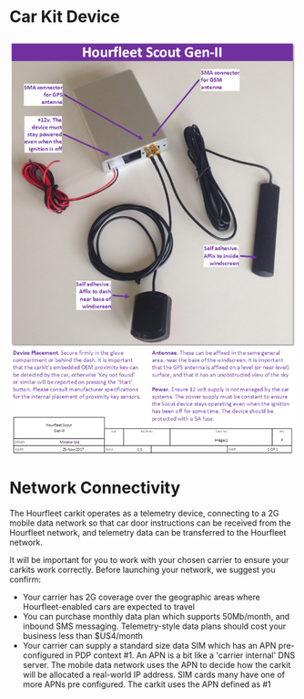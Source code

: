 # Car Kit Device
![](images/Mindkin-Scout-Gen2-RevF-Installation.png) 
  
  
# Network Connectivity
The Hourfleet carkit operates as a telemetry device, connecting to a 2G mobile data network so that car door instructions can be received from the Hourfleet network, and telemetry data can be transferred to the Hourfleet network. 

It will be important for you to work with your chosen carrier to ensure your carkits work correctly. Before launching your network, we suggest you confirm:
-	Your carrier has 2G coverage over the geographic areas where Hourfleet-enabled cars are expected to travel
-	You can purchase monthly data plan which supports 50Mb/month, and inbound SMS messaging. Telemetry-style data plans should cost your business less than $US4/month
-	Your carrier can supply a standard size data SIM which  has an APN pre-configured in PDP context #1. An APN is a bit like a 'carrier internal' DNS server. The mobile data network uses the APN to decide how the carkit will be allocated a real-world IP address. SIM cards many have one of more APNs pre configured. The carkit uses the APN defined as #1

